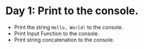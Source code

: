 # Day 1: Print to the console.

- Print the string `Hello, World!` to the console.
- Print Input Function to the console.
- Print string concatenation to the console.
